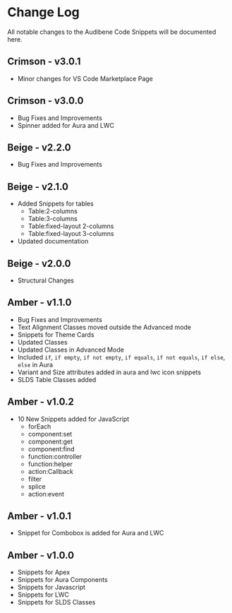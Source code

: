 # Change Log
All notable changes to the Audibene Code Snippets will be documented here.

## Crimson - v3.0.1
- Minor changes for VS Code Marketplace Page

## Crimson - v3.0.0
- Bug Fixes and Improvements
- Spinner added for Aura and LWC

## Beige - v2.2.0
- Bug Fixes and Improvements

## Beige - v2.1.0
- Added Snippets for tables
    - Table:2-columns
    - Table:3-columns
    - Table:fixed-layout 2-columns
    - Table:fixed-layout 3-columns
- Updated documentation

## Beige - v2.0.0
- Structural Changes

## Amber - v1.1.0 
- Bug Fixes and Improvements
- Text Alignment Classes moved outside the Advanced mode
- Snippets for Theme Cards
- Updated Classes
- Updated Classes in Advanced Mode 
- Included `if`, `if empty`, `if not empty`, `if equals`, `if not equals`, `if else`, `else` in Aura
- Variant and Size attributes added in aura and lwc icon snippets
- SLDS Table Classes added

## Amber - v1.0.2 
- 10 New Snippets added for JavaScript
    - forEach
    - component:set
    - component:get
    - component:find
    - function:controller
    - function:helper
    - action:Callback
    - filter
    - splice
    - action:event

## Amber - v1.0.1 
- Snippet for Combobox is added for Aura and LWC 

## Amber - v1.0.0
- Snippets for Apex
- Snippets for Aura Components
- Snippets for Javascript
- Snippets for LWC
- Snippets for SLDS Classes 